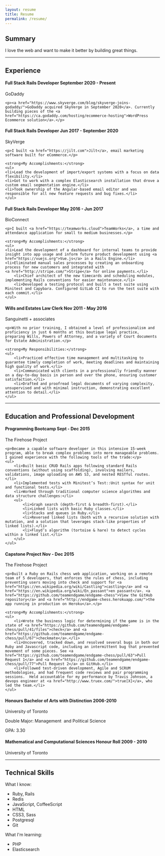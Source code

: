 ```yaml
---
layout: resume
title: Resume
permalink: /resume/
---
```


## Summary

I love the web and want to make it better by building great things.

<hr class="divider" />

## Experience

<div>
	<h4><strong>Full Stack Rails Developer</strong> <span class="pull-right">September 2020 - Present</span></h4>
	<p><span class="highlight-text">GoDaddy</span></p>
	
	<p><a href="https://www.skyverge.com/blog/skyverge-joins-godaddy/">GoDaddy acquired SkyVerge in September 2020</a>. Currently building pieces of the <a href="https://ca.godaddy.com/hosting/ecommerce-hosting">WordPress Ecommerce solution</a>.</p>
</div>
<div>
	<h4><strong>Full Stack Rails Developer</strong> <span class="pull-right">Jun 2017 - September 2020</span></h4>
	<p><span class="highlight-text">SkyVerge</span></p>
	
	<p>I built <a href="https://jilt.com">Jilt</a>, email marketing software built for eCommerce.</p>
	
	<strong>My Accomplishments:</strong>
	<ul>
	<li>Lead the development of import/export systems with a focus on data flexibility.</li>
	<li>Got to work with a complex Elasticsearch installation that drove a custom email segmentation engine.</li>
	<li>Took ownership of the Angular-based email editor and was responsible for all new feature requests and bug fixes.</li>
	</ul>
</div>
<div>
	<h4><strong>Full Stack Rails Developer</strong> <span class="pull-right">May 2016 - Jun 2017</span></h4>
	<p><span class="highlight-text">BioConnect</span></p>
	
	<p>I built <a href="https://teamworks.cloud">TeamWorks</a>, a time and attendance application for small to medium businesses.</p>
	
	<strong>My Accomplishments:</strong>
	<ul>
    <li>Lead the development of a dashboard for internal teams to provide insight into app usage and inform future product development using <a href="https://vuejs.org">Vue.js</a> in a Rails Engine.</li>
    <li>Eliminated manual sales processes by creating an onboarding process for new customers and integrated with
    <a href="http://stripe.com/">Stripe</a> for online payments.</li>
		<li>Chief architect of the new timecards and scheduling modules, implementing Rails conventions for easier maintenance.</li>
		<li>Developed a testing protocol and built a test suite using Minitest and Capybara. Configured GitLab CI to run the test suite with each commit.</li>
	</ul>
</div>
<div> 
	<h4><strong>Wills and Estates Law Clerk</strong> <span class="pull-right">Nov 2011 - May 2016</span></h4>
	<p><span class="highlight-text">Sanguinetti + associates</span></p>

    <p>With no prior training, I obtained a level of professionalism and proficiency in just 6 months at this boutique legal practice, preparing Wills, Powers of Attorney, and a variety of Court documents for Estate Administration.</p>

    <strong>My Responsibilities:</strong>
    <ul>
    	<li>Practiced effective time management and multitasking to guarantee timely completion of work, meeting deadlines and maintaining high quality of work.</li>
    	<li>Communicated with clients in a professionally friendly manner on a day-to-day basis in person and over the phone, ensuring customer satisfaction.</li>
    	<li>Drafted and proofread legal documents of varying complexity, unsupervised and with minimal instruction, demonstrating excellent attention to detail.</li>
    </ul>

</div>

<hr class="divider" />
 
## Education and Professional Development
<div>
	<h4><strong>Programming Bootcamp</strong> <span class="pull-right">Sept - Dec 2015</span></h4>
	<p><span class="highlight-text">The Firehose Project</span></p>

    <p>Became a capable software developer in this intensive 15-week program, able to break complex problems into more manageable problems. I gained experience with the following tools of the trade:</p>
    <ul>
    	<li>Built basic CRUD Rails apps following standard Rails conventions (without using scaffolding), involving mailers, validations, image uploading on AWS S3, and nested RESTful routes.</li>
    	<li>Implemented tests with Minitest’s Test::Unit syntax for unit and functional tests.</li>
    	<li>Worked through traditional computer science algorithms and data structure challenges:</li>
    	<ul>
    		<li>Graph search (depth-first & breadth-first).</li>
    		<li>Linked lists with basic Ruby classes.</li>
    		<li>Stacks and queues in Ruby.</li>
    		<li>Reversed linked lists (both with a recursive solution with mutation, and a solution that leverages stack-like properties of linked lists).</li>
    		<li>Floyd’s algorithm (tortoise & hare) to detect cycles within a linked list.</li>
    	</ul>
    </ul>

</div>	
<div>
	<h4><strong>Capstone Project</strong> <span class="pull-right">Nov - Dec 2015</span></h4>
	<p><span class="highlight-text">The Firehose Project</span></p>

    <p>Built a Ruby on Rails chess web application, working on a remote team of 5 developers, that enforces the rules of chess, including preventing users moving into check and support for <a href="https://en.wikipedia.org/wiki/Castling">castling</a> and <a href="https://en.wikipedia.org/wiki/En_passant">en passant</a>. <a href="https://github.com/teamendgame/endgame-chess">View the GitHub repository</a> and <a href="http://endgame-chess.herokuapp.com/">the app running in production on Heroku</a>.</p>

    <strong>My Accomplishments:</strong>
    <ul>
    	<li>Wrote the business logic for determining if the game is in the state of <a href="https://github.com/teamendgame/endgame-chess/pull/41/files">check</a> and <a href="https://github.com/teamendgame/endgame-chess/pull/67">checkmate</a>.</li>
    	<li>Uncovered, tracked down, and resolved several bugs in both our Ruby and Javascript code, including an intermittent bug that prevented movement of some pieces. See <a href="https://github.com/teamendgame/endgame-chess/pull/63">Pull Request 1</a> and <a href="https://github.com/teamendgame/endgame-chess/pull/77">Pull Request 2</a> on GitHub.</li>
    	<li>Followed test-driven development, Agile and SCRUM methodologies, and had frequent code reviews and pair programming sessions.  Held accountable for my performance by Travis Johnson, a devops engineer at <a href="http://www.truex.com/">true[X]</a>, who led the team.</li>
    </ul>

</div>
<div>
	<h4><strong>Honours Bachelor of Arts with Distinction</strong> <span class="pull-right">2006-2010</span></h4>
	<p><span class="highlight-text">University of Toronto</span></p>
	<p>Double Major: Management  and Political Science</p>
	<p>GPA: 3.30</p>
</div>
<div>
	<h4><strong>Mathematical and Computational Sciences Honour Roll</strong> <span class="pull-right">2009 - 2010 </span></h4>
	<p><span class="highlight-text">University of Toronto</span></p>
</div>

<hr class="divider" />

## Technical Skills

<div class="flex-container">
	<div class="flex-child">
		<p>What I know:</p>
		<ul class="tech-skills">
			<li>Ruby, Rails</li>
			<li>Redis</li>
			<li>JavaScript, CoffeeScript</li>
			<li>HTML</li>
			<li>CSS3, Sass</li>
			<li>Postgresql</li>
			<li>Git</li>
		</ul>
	</div>
	<div class="flex-child">
		<p>What I'm learning:</p>
		<ul class="tech-skills">
			<li>PHP</li>
			<li>Elasticsearch</li>
		</ul>
	</div>
</div>
